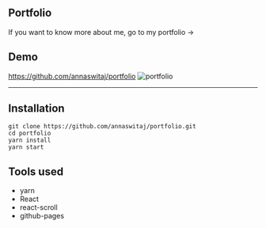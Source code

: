 ## Portfolio

If you want to know more about me, go to my portfolio ->

## Demo 
https://github.com/annaswitaj/portfolio
![portfolio](https://user-images.githubusercontent.com/32534930/227981839-bc31becc-9211-44a7-a5d0-3242111af2dd.png)

---

## Installation

```plaintext
git clone https://github.com/annaswitaj/portfolio.git
cd portfolio
yarn install
yarn start
```

## Tools used

-   yarn
-   React
-   react-scroll
-   github-pages
